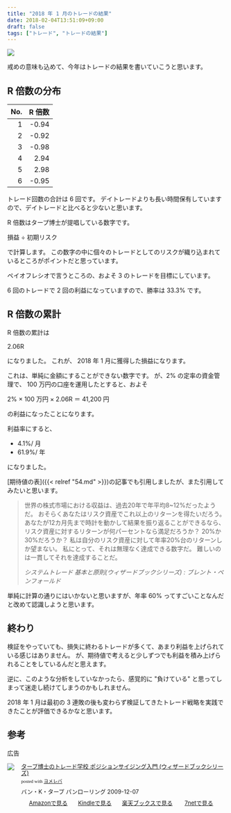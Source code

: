 ```yaml
---
title: "2018 年 1 月のトレードの結果"
date: 2018-02-04T13:51:09+09:00
draft: false
tags: ["トレード", "トレードの結果"]
---
```


![](/img/86-01.png)

戒めの意味も込めて、今年はトレードの結果を書いていこうと思います。

<!--more-->

## R 倍数の分布

| No.  | R 倍数 |
| ---: | -----: |
|    1 |  -0.94 |
|    2 |  -0.92 |
|    3 |  -0.98 |
|    4 |   2.94 |
|    5 |   2.98 |
|    6 |  -0.95 |

トレード回数の合計は 6 回です。
デイトレードよりも長い時間保有していますので、デイトレードと比べると少ないと思います。

R 倍数はタープ博士が提唱している数字です。

損益 ÷ 初期リスク

で計算します。
この数字の中に個々のトレードとしてのリスクが織り込まれているところがポイントだと思っています。

ペイオフレシオで言うところの、およそ 3 のトレードを目標にしています。

6 回のトレードで 2 回の利益になっていますので、勝率は 33.3% です。

## R 倍数の累計

R 倍数の累計は

2.06R

になりました。
これが、 2018 年 1 月に獲得した損益になります。

これは、単純に金額にすることができない数字です。
が、2% の定率の資金管理で、 100 万円の口座を運用したとすると、およそ

2% × 100 万円 × 2.06R ＝ 41,200 円

の利益になったことになります。

利益率にすると、

* 4.1%/ 月
* 61.9%/ 年

になりました。

[期待値の表]({{< relref "54.md" >}})の記事でも引用しましたが、また引用してみたいと思います。

> 世界の株式市場における収益は、過去20年で年平均8~12%だったようだ。
> おそらくあなたはリスク資産でこれ以上のリターンを得たいだろう。
> あなたが12カ月先まで時計を動かして結果を振り返ることができるなら、リスク資産に対するリターンが何パーセントなら満足だろうか？
> 20%か30%だろうか？
> 私は自分のリスク資産に対して年率20%台のリターンしか望まない。
> 私にとって、それは無理なく達成できる数字だ。
> 難しいのは一貫してそれを達成することだ。
>
> <cite>システムトレード 基本と原則(ウィザードブックシリーズ) : ブレント・ペンフォールド</cite>

単純に計算の通りにはいかないと思いますが、年率 60% ってすごいことなんだと改めて認識しようと思います。

## 終わり

検証をやっていても、損失に終わるトレードが多くて、あまり利益を上げられている感じはありません。
が、期待値で考えると少しずつでも利益を積み上げられることをしているんだと思えます。

逆に、このような分析をしていなかったら、感覚的に "負けている" と思ってしまって迷走し続けてしまうのかもしれません。

2018 年 1 月は最初の 3 連敗の後も変わらず検証してきたトレード戦略を実践できたことが評価できるかなと思います。

## 参考

広告

<div class="booklink-box" style="text-align:left;padding-bottom:20px;font-size:small;/zoom: 1;overflow: hidden;"><div class="booklink-image" style="float:left;margin:0 15px 10px 0;"><a href="//af.moshimo.com/af/c/click?a_id=687511&p_id=170&pc_id=185&pl_id=4062&s_v=b5Rz2P0601xu&url=http%3A%2F%2Fwww.amazon.co.jp%2Fexec%2Fobidos%2FASIN%2F4775971271" target="_blank" ><img src="https://images-fe.ssl-images-amazon.com/images/I/51a%2BICYcESL._SL160_.jpg" style="border: none;" /></a><img src="//i.moshimo.com/af/i/impression?a_id=687511&p_id=170&pc_id=185&pl_id=4062" width="1" height="1" style="border:none;"></div><div class="booklink-info" style="line-height:120%;/zoom: 1;overflow: hidden;"><div class="booklink-name" style="margin-bottom:10px;line-height:120%"><a href="//af.moshimo.com/af/c/click?a_id=687511&p_id=170&pc_id=185&pl_id=4062&s_v=b5Rz2P0601xu&url=http%3A%2F%2Fwww.amazon.co.jp%2Fexec%2Fobidos%2FASIN%2F4775971271" target="_blank" >タープ博士のトレード学校 ポジションサイジング入門 (ウィザードブックシリーズ)</a><img src="//i.moshimo.com/af/i/impression?a_id=687511&p_id=170&pc_id=185&pl_id=4062" width="1" height="1" style="border:none;"><div class="booklink-powered-date" style="font-size:8pt;margin-top:5px;font-family:verdana;line-height:120%">posted with <a href="https://yomereba.com" rel="nofollow" target="_blank">ヨメレバ</a></div></div><div class="booklink-detail" style="margin-bottom:5px;">バン・K・タープ パンローリング 2009-12-07    </div><div class="booklink-link2" style="margin-top:10px;"><div class="shoplinkamazon" style="display:inline;margin-right:5px;background: url('//img.yomereba.com/yl.gif') 0 0 no-repeat;padding: 2px 0 2px 18px;white-space: nowrap;"><a href="//af.moshimo.com/af/c/click?a_id=687511&p_id=170&pc_id=185&pl_id=4062&s_v=b5Rz2P0601xu&url=http%3A%2F%2Fwww.amazon.co.jp%2Fexec%2Fobidos%2FASIN%2F4775971271" target="_blank" >Amazonで見る</a><img src="//i.moshimo.com/af/i/impression?a_id=687511&p_id=170&pc_id=185&pl_id=4062" width="1" height="1" style="border:none;"></div><div class="shoplinkkindle" style="display:inline;margin-right:5px;background: url('//img.yomereba.com/yl.gif') 0 0 no-repeat;padding: 2px 0 2px 18px;white-space: nowrap;"><a href="//af.moshimo.com/af/c/click?a_id=687511&p_id=170&pc_id=185&pl_id=4062&s_v=b5Rz2P0601xu&url=http%3A%2F%2Fwww.amazon.co.jp%2Fexec%2Fobidos%2FASIN%2FB00B1XXO26%2F" target="_blank" >Kindleで見る</a><img src="//i.moshimo.com/af/i/impression?a_id=687511&p_id=170&pc_id=185&pl_id=4062" width="1" height="1" style="border:none;"></div><div class="shoplinkrakuten" style="display:inline;margin-right:5px;background: url('//img.yomereba.com/yl.gif') 0 -50px no-repeat;padding: 2px 0 2px 18px;white-space: nowrap;"><a href="//af.moshimo.com/af/c/click?a_id=687511&p_id=56&pc_id=56&pl_id=637&s_v=b5Rz2P0601xu&url=http%3A%2F%2Fbooks.rakuten.co.jp%2Frb%2F6267654%2F" target="_blank" >楽天ブックスで見る</a><img src="//i.moshimo.com/af/i/impression?a_id=687511&p_id=56&pc_id=56&pl_id=637" width="1" height="1" style="border:none;"></div>      	  <div class="shoplinkseven" style="display:inline;margin-right:5px;background: url('//img.yomereba.com/yl.gif') 0 -100px no-repeat;padding: 2px 0 2px 18px;white-space: nowrap;"><a href="//af.moshimo.com/af/c/click?a_id=687511&p_id=932&pc_id=1188&pl_id=12456&s_v=b5Rz2P0601xu&url=http%3A%2F%2F7net.omni7.jp%2Fsearch%2F%3FsearchKeywordFlg%3D1%26keyword%3D4-77-597127-7%2520%257C%25204-775-97127-7%2520%257C%25204-7759-7127-7%2520%257C%25204-77597-127-7%2520%257C%25204-775971-27-7%2520%257C%25204-7759712-7-7" target="_blank" >7netで見る<img src="//i.moshimo.com/af/i/impression?a_id=687511&p_id=932&pc_id=1188&pl_id=12456" width="1" height="1" style="border:none;"></a></div>            	  	  	      </div></div><div class="booklink-footer" style="clear: left"></div></div>
